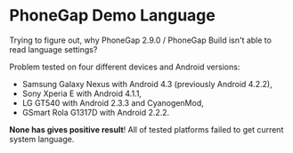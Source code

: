 PhoneGap Demo Language
======================
Trying to figure out, why PhoneGap 2.9.0 / PhoneGap Build isn't able to read language settings?

Problem tested on four different devices and Android versions:

- Samsung Galaxy Nexus with Android 4.3 (previously Android 4.2.2),
- Sony Xperia E with Android 4.1.1,
- LG GT540 with Android 2.3.3 and CyanogenMod, 
- GSmart Rola G1317D with Android 2.2.2.

**None has gives positive result**! All of tested platforms failed to get current system language.
